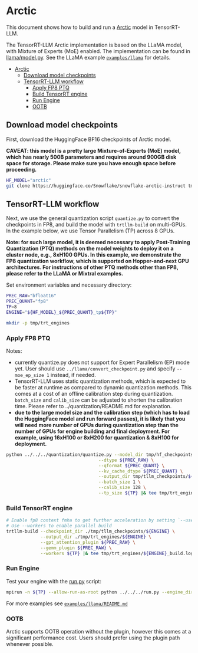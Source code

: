 # Arctic

This document shows how to build and run a [Arctic](https://huggingface.co/Snowflake/snowflake-arctic-instruct) model in TensorRT-LLM.

The TensorRT-LLM Arctic implementation is based on the LLaMA model, with Mixture of Experts (MoE) enabled. The implementation can
be found in [llama/model.py](../../../../tensorrt_llm/models/llama/model.py).
See the LLaMA example [`examples/llama`](../../../llama) for details.

- [Arctic](#arctic)
  - [Download model checkpoints](#download-model-checkpoints)
  - [TensorRT-LLM workflow](#tensorrt-llm-workflow)
    - [Apply FP8 PTQ](#apply-fp8-ptq)
    - [Build TensorRT engine](#build-tensorrt-engine)
    - [Run Engine](#run-engine)
    - [OOTB](#ootb)

## Download model checkpoints

First, download the HuggingFace BF16 checkpoints of Arctic model.

**CAVEAT: this model is a pretty large Mixture-of-Experts (MoE) model, which has nearly 500B parameters and requires around 900GB disk space for storage. Please make sure you have enough space before proceeding.**

```bash
HF_MODEL="arctic"
git clone https://huggingface.co/Snowflake/snowflake-arctic-instruct tmp/hf_checkpoints/${HF_MODEL}

```

## TensorRT-LLM workflow
Next, we use the general quantization script `quantize.py` to convert the checkpoints in FP8, and build the model with `trtllm-build` on multi-GPUs. In the example below, we use Tensor Parallelism (TP) across 8 GPUs.

**Note: for such large model, it is deemed necessary to apply Post-Training Quantization (PTQ) methods on the model weights to deploy it on a cluster node, e.g., 8xH100 GPUs. In this example, we demonstrate the FP8 quantization workflow, which is supported on Hopper-and-next GPU architectures. For instructions of other PTQ methods other than FP8, please refer to the LLaMA or Mixtral examples.**


Set environment variables and necessary directory:

```bash
PREC_RAW="bfloat16"
PREC_QUANT="fp8"
TP=8
ENGINE="${HF_MODEL}_${PREC_QUANT}_tp${TP}"

mkdir -p tmp/trt_engines
```

### Apply FP8 PTQ

Notes:
- currently quantize.py does not support for Expert Parallelism (EP) mode yet. User should use `../llama/convert_checkpoint.py` and specify `--moe_ep_size 1` instead, if needed.
- TensorRT-LLM uses static quantization methods, which is expected to be faster at runtime as compared to dynamic quantization methods. This comes at a cost of an offline calibration step during quantization. `batch_size` and `calib_size` can be adjusted to shorten the calibration time. Please refer to ../quantization/README.md for explanation.
- **due to the large model size and the calibration step (which has to load the HuggingFace model and run forward passes), it is likely that you will need more number of GPUs during quantization step than the number of GPUs for engine building and final deployment. For example, using 16xH100 or 8xH200 for quantization & 8xH100 for deployment.**

```bash
python ../../../quantization/quantize.py --model_dir tmp/hf_checkpoints/${HF_MODEL} \
                                   --dtype ${PREC_RAW} \
                                   --qformat ${PREC_QUANT} \
                                   --kv_cache_dtype ${PREC_QUANT} \
                                   --output_dir tmp/tllm_checkpoints/${ENGINE} \
                                   --batch_size 1 \
                                   --calib_size 128 \
                                   --tp_size ${TP} |& tee tmp/trt_engines/${ENGINE}_quantize.log

```

### Build TensorRT engine
```bash
# Enable fp8 context fmha to get further acceleration by setting `--use_fp8_context_fmha enable`
# Use --workers to enable parallel build
trtllm-build --checkpoint_dir ./tmp/tllm_checkpoints/${ENGINE} \
             --output_dir ./tmp/trt_engines/${ENGINE} \
             --gpt_attention_plugin ${PREC_RAW} \
             --gemm_plugin ${PREC_RAW} \
             --workers ${TP} |& tee tmp/trt_engines/${ENGINE}_build.log
```

### Run Engine
Test your engine with the [run.py](../run.py) script:

```bash
mpirun -n ${TP} --allow-run-as-root python ../../../run.py --engine_dir ./tmp/trt_engines/${ENGINE} --tokenizer_dir tmp/hf_checkpoints/${HF_MODEL} --max_output_len 20 --input_text "The future of AI is" |& tee tmp/trt_engines/${ENGINE}_run.log
```

For more examples see [`examples/llama/README.md`](../../../llama/README.md)


### OOTB

Arctic supports OOTB operation without the plugin, however this comes at a significant performance cost. Users should prefer using the plugin path whenever possible.
